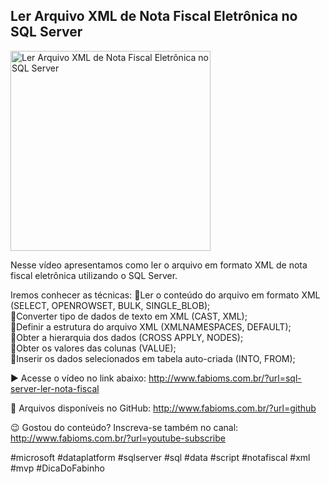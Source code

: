 ## Ler Arquivo XML de Nota Fiscal Eletrônica no SQL Server

<img src="https://fabioms.com.br//uploads/youtube/fFpRTXniIvc.png" alt="Ler Arquivo XML de Nota Fiscal Eletrônica no SQL Server" title="SQL Server" width="320"/>

Nesse vídeo apresentamos como ler o arquivo em formato XML de nota fiscal eletrônica utilizando o SQL Server.

Iremos conhecer as técnicas:
🔹Ler o conteúdo do arquivo em formato XML (SELECT, OPENROWSET, BULK, SINGLE_BLOB);  
🔹Converter tipo de dados de texto em XML (CAST, XML);  
🔹Definir a estrutura do arquivo XML (XMLNAMESPACES, DEFAULT);  
🔹Obter a hierarquia dos dados (CROSS APPLY, NODES);  
🔹Obter os valores das colunas (VALUE);  
🔹Inserir os dados selecionados em tabela auto-criada (INTO, FROM); 

▶️ Acesse o vídeo no link abaixo:
http://www.fabioms.com.br/?url=sql-server-ler-nota-fiscal

📁 Arquivos disponíveis no GitHub:
http://www.fabioms.com.br/?url=github

😉 Gostou do conteúdo? Inscreva-se também no canal:
http://www.fabioms.com.br/?url=youtube-subscribe 

#microsoft #dataplatform #sqlserver #sql #data #script #notafiscal #xml #mvp #DicaDoFabinho

